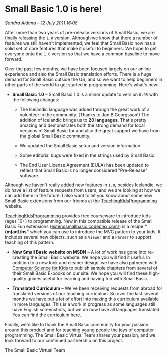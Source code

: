 # Small Basic 1.0 is here!

*Sandra Aldana &ndash; 12 July 2011 16:08*

After more than two years of pre-release versions of Small Basic, we are
finally releasing the `1.0` version. Although we know that there a number
of features we still haven't implemented, we feel that Small Basic now has
a solid set of core features that make it useful to beginners. We hope to
get everyone onto the `1.0` version so that we have a common baseline to
move forward.

Over the past few months, we have been focused largely on our online
experience and also the Small Basic translation efforts. There is a huge
demand for Small Basic outside the US, and so we want to help beginners
in other parts of the world to get started in programming. Here's what's
new:

- **Small Basic 1.0** &ndash; Small Basic 1.0 is a minor update to version
  `0.95` with the following changes:
  
    - The Icelandic language was added through the great work of a volunteer
      in the community. (Thanks to Jon B Georgsson!) The addition of Icelandic
      brings us to **20 languages**. That's pretty amazing and demonstrates
      both the strong demand for local versions of Small Basic for and also
      the great support we have from the global Small Basic community.
      
    - We updated the Small Basic setup and version information.
    
    - Some editorial bugs were fixed in the strings used by Small Basic.
    
    - The End User License Agreement (EULA) has been updated to reflect that
      Small Basic is no longer considered "Pre-Release" software.
      
Although we haven't really added new features in `1.0`, besides Icelandic, we
do have a list of feature requests from users, and we are looking at how we can
add them in the future. I also want to let you know about some new Small Basic
extensions from our friends at the 
[TeachingKidsProgramming](http://www.teachingkidsprogramming.com/) website.

[TeachingKidsProgramming](http://www.teachingkidsprogramming.com/) provides free
courseware to introduce kids (ages 10+) to programming. New in this compatible
release of the Small Basic Fun extensions 
([extendsmallbasic.codeplex.com/](http://extendsmallbasic.codeplex.com/)) is a
recipe **"(m)adLibs"** which you can use to introduce the MVC pattern to your
kids. It includes several new objects, such as a `Viewer` and a `Parser` to
support teaching of this pattern.

- **New Small Basic website on MSDN** &ndash; A lot of work has gone into
  re-creating the Small Basic website. We hope you will find it useful. In
  addition to a new look and cleaner design, we have also patnered with [Computer
  Science for Kids](http://computerscienceforkids.com/default.aspx) to publish
  sample chapters from several of their Small Basic E-books on our site. We hope
  you will find these high-quality guides useful for learning and having fun with
  Small Basic.
  
- **Translated Curriculum** &ndash; We've been receiving requests from abroad for
  translated versions of our teaching curriculum. So over the last several months
  we have put a lot of effort into making this curriculum available in more
  languages. This is a work in progress as some languages still have English
  screenshots, but we do now have all languages translated. You can find the
  curriculum [here](http://msdn.microsoft.com/en-us/beginner/hh314609.aspx).
  
Finally, we'd like to thank the Small Basic community for your passion around this
product and for teaching young people the joys of computer programming. The Small
Basic Virtual Team shares your passion, and we look forward to our continued
partnership on this project.

The Small Basic Virtual Team